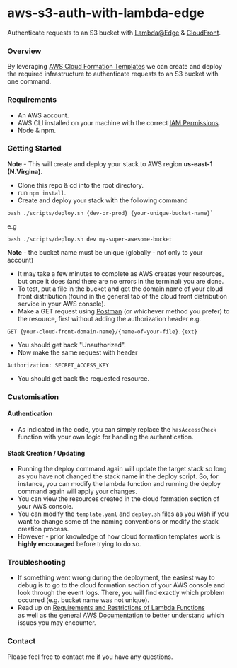 # aws-s3-auth-with-lambda-edge
Authenticate requests to an S3 bucket with 
[Lambda@Edge](https://aws.amazon.com/lambda/edge/) &amp; 
[CloudFront](https://aws.amazon.com/cloudfront/).

### Overview
By leveraging [AWS Cloud Formation Templates](https://aws.amazon.com/cloudformation/resources/templates/) 
we can create and deploy the required infrastructure to authenticate
requests to an S3 bucket with one command.

### Requirements
* An AWS account.
* AWS CLI installed on your machine with the 
correct [IAM Permissions](https://aws.amazon.com/iam/).
* Node & npm.

### Getting Started
**Note** - This will create and deploy your stack to AWS region **us-east-1 (N.Virgina)**.
* Clone this repo & cd into the root directory.
* run `npm install`.
* Create and deploy your stack with the following command

```
bash ./scripts/deploy.sh {dev-or-prod} {your-unique-bucket-name}`
```

e.g

```
bash ./scripts/deploy.sh dev my-super-awesome-bucket
```

**Note** - the bucket name must be unique (globally - not only to your account)

* It may take a few minutes to complete as AWS creates your resources, but once it does
(and there are no errors in the terminal) you are done.
* To test, put a file in the bucket and get the domain name of your cloud front 
distribution (found in the general tab of the cloud front distribution service in your AWS console).
* Make a GET request using [Postman](https://www.postman.com/) (or whichever method you prefer) 
to the resource, first without adding the authorization header e.g.

```
GET {your-cloud-front-domain-name}/{name-of-your-file}.{ext}
```

* You should get back "Unauthorized".
* Now make the same request with header

```
Authorization: SECRET_ACCESS_KEY
```

* You should get back the requested resource.

### Customisation

#### Authentication 
* As indicated in the code, you can simply replace the `hasAccessCheck` function with your own
logic for handling the authentication. 

#### Stack Creation / Updating
* Running the deploy command again will update the target stack so long as you have not changed
the stack name in the deploy script. So, for instance, you can modify the lambda function and
running the deploy command again will apply your changes.
* You can view the resources created in the cloud formation section of your AWS console.
* You can modify the `template.yaml` and `deploy.sh` files as you wish if you want to change some of
the naming conventions or modify the stack creation process.
* However - prior knowledge of how cloud formation templates work is **highly encouraged** before trying to do so.

### Troubleshooting
* If something went wrong during the deployment, the easiest way to debug is to go to
the cloud formation section of your AWS console and look through the event logs. There, you will find
exactly which problem occurred (e.g. bucket name was not unique).
* Read up on [Requirements and Restrictions of Lambda Functions](https://docs.aws.amazon.com/AmazonCloudFront/latest/DeveloperGuide/lambda-requirements-limits.html)  
as well as the general [AWS Documentation](https://docs.aws.amazon.com/) to better understand which issues you 
may encounter.


### Contact
Please feel free to contact me if you have any questions.
